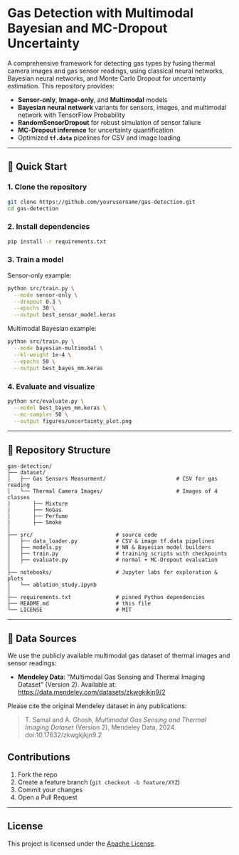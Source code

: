 # Gas Detection with Multimodal Bayesian and MC-Dropout Uncertainty

A comprehensive framework for detecting gas types by fusing thermal camera images and gas sensor readings, using classical neural networks, Bayesian neural networks, and Monte Carlo Dropout for uncertainty estimation. This repository provides:

- **Sensor-only**, **Image-only**, and **Multimodal** models
- **Bayesian neural network** variants for sensors, images, and multimodal network with TensorFlow Probability
- **RandomSensorDropout** for robust simulation of sensor faliure
- **MC-Dropout inference** for uncertainty quantification
- Optimized **`tf.data`** pipelines for CSV and image loading

---

## 🚀 Quick Start

### 1. Clone the repository
```bash
git clone https://github.com/yourusername/gas-detection.git
cd gas-detection
```

### 2. Install dependencies
```bash
pip install -r requirements.txt
```

### 3. Train a model
Sensor-only example:
```bash
python src/train.py \
  --mode sensor-only \
  --dropout 0.3 \
  --epochs 30 \
  --output best_sensor_model.keras
```

Multimodal Bayesian example:
```bash
python src/train.py \
  --mode bayesian-multimodal \
  --kl-weight 1e-4 \
  --epochs 50 \
  --output best_bayes_mm.keras
```

### 4. Evaluate and visualize
```bash
python src/evaluate.py \
  --model best_bayes_mm.keras \
  --mc-samples 50 \
  --output figures/uncertainty_plot.png
```

---

## 📂 Repository Structure
```
gas-detection/
├── dataset/
│   ├── Gas Sensors Measurment/                      # CSV for gas reading
│   └── Thermal Camera Images/                       # Images of 4 classes
|       ├── Mixture
|       ├── NoGas
|       ├── Perfume
|       ├── Smoke
│
├── src/                          # source code
│   ├── data_loader.py            # CSV & image tf.data pipelines
│   ├── models.py                 # NN & Bayesian model builders
│   ├── train.py                  # training scripts with checkpoints
│   ├── evaluate.py               # normal + MC-Dropout evaluation
│
├── notebooks/                    # Jupyter labs for exploration & plots
│   └── ablation_study.ipynb
│
├── requirements.txt              # pinned Python dependencies
├── README.md                     # this file
└── LICENSE                       # MIT
```

---

## 📑 Data Sources

We use the publicly available multimodal gas dataset of thermal images and sensor readings:

- **Mendeley Data**: "Multimodal Gas Sensing and Thermal Imaging Dataset" (Version 2). Available at: https://data.mendeley.com/datasets/zkwgkjkjn9/2


Please cite the original Mendeley dataset in any publications:

> T. Samal and A. Ghosh, *Multimodal Gas Sensing and Thermal Imaging Dataset* (Version 2), Mendeley Data, 2024. doi:10.17632/zkwgkjkjn9.2


## Contributions
1. Fork the repo
2. Create a feature branch (`git checkout -b feature/XYZ`)
3. Commit your changes
4. Open a Pull Request

---

## License
This project is licensed under the [Apache License](LICENSE).

